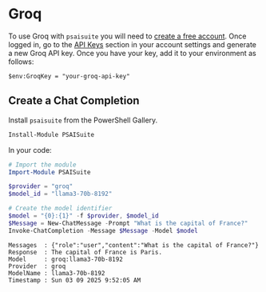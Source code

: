 # Groq

To use Groq with `psaisuite` you will need to [create a free account](https://console.groq.com/). Once logged in, go to the [API Keys](https://console.groq.com/keys) section in your account settings and generate a new Groq API key. Once you have your key, add it to your environment as follows:

```shell
$env:GroqKey = "your-groq-api-key"
```

## Create a Chat Completion

Install `psaisuite` from the PowerShell Gallery.

```powershell
Install-Module PSAISuite
```

In your code:

```powershell
# Import the module
Import-Module PSAISuite

$provider = "groq"
$model_id = "llama3-70b-8192"

# Create the model identifier
$model = "{0}:{1}" -f $provider, $model_id
$Message = New-ChatMessage -Prompt "What is the capital of France?"
Invoke-ChatCompletion -Message $Message -Model $model
```

```shell
Messages  : {"role":"user","content":"What is the capital of France?"}
Response  : The capital of France is Paris.
Model     : groq:llama3-70b-8192
Provider  : groq
ModelName : llama3-70b-8192
Timestamp : Sun 03 09 2025 9:52:05 AM
```
